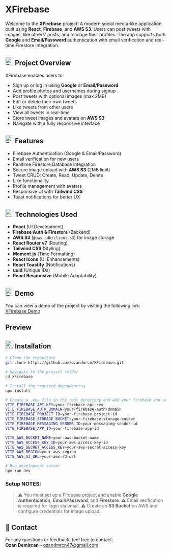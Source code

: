 # XFirebase  
Welcome to the **XFirebase** project! A modern social media-like application built using **React**, **Firebase**, and **AWS S3**. Users can post tweets with images, like others' posts, and manage their profiles. The app supports both **Google** and **Email/Password** authentication with email verification and real-time Firestore integration.

## <img src="https://raw.githubusercontent.com/Tarikul-Islam-Anik/Animated-Fluent-Emojis/master/Emojis/Activities/Bullseye.png" alt="Bullseye" width="25" height="25" /> Project Overview  
XFirebase enables users to:
- Sign up or log in using **Google** or **Email/Password**
- Add profile photos and usernames during signup
- Post tweets with optional images (max 2MB)
- Edit or delete their own tweets
- Like tweets from other users
- View all tweets in real-time
- Store tweet images and avatars on **AWS S3**
- Navigate with a fully responsive interface

## <img src="https://raw.githubusercontent.com/Tarikul-Islam-Anik/Animated-Fluent-Emojis/master/Emojis/Travel%20and%20places/Rocket.png" alt="Rocket" width="25" height="25" /> Features   
- Firebase Authentication (Google & Email/Password)  
- Email verification for new users  
- Realtime Firestore Database integration  
- Secure image upload with **AWS S3** (2MB limit)  
- Tweet CRUD: Create, Read, Update, Delete  
- Like functionality  
- Profile management with avatars  
- Responsive UI with **Tailwind CSS**  
- Toast notifications for better UX  

## <img src="https://raw.githubusercontent.com/Tarikul-Islam-Anik/Animated-Fluent-Emojis/master/Emojis/Objects/Hammer%20and%20Wrench.png" alt="Hammer and Wrench" width="25" height="25" /> Technologies Used 
- **React** (UI Development)  
- **Firebase Auth & Firestore** (Backend)  
- **AWS S3** (`@aws-sdk/client-s3`) for image storage  
- **React Router v7** (Routing)  
- **Tailwind CSS** (Styling)  
- **Moment.js** (Time Formatting)  
- **React Icons** (UI Enhancements)  
- **React Toastify** (Notifications)  
- **uuid** (Unique IDs)  
- **React Responsive** (Mobile Adaptability)

## <img src="https://raw.githubusercontent.com/Tarikul-Islam-Anik/Animated-Fluent-Emojis/master/Emojis/Objects/Desktop%20Computer.png" alt="Desktop Computer" width="25" height="25" /> Demo  
You can view a demo of the project by visiting the following link:  
[XFirebase Demo](https://ozanxfirebase.netlify.app/)

## Preview  


## <img src="https://raw.githubusercontent.com/Tarikul-Islam-Anik/Animated-Fluent-Emojis/master/Emojis/Objects/Wrench.png" alt="Wrench" width="25" height="25" /> Installation
```bash
# Clone the repository
git clone https://github.com/ozandmrcn/XFirebase.git

# Navigate to the project folder
cd XFirebase

# Install the required dependencies
npm install

# Create a .env file in the root directory and add your firebase and aws configuration:
VITE_FIREBASE_API_KEY=your-firebase-api-key
VITE_FIREBASE_AUTH_DOMAIN=your-firebase-auth-domain
VITE_FIREBASE_PROJECT_ID=your-firebase-project-id
VITE_FIREBASE_STORAGE_BUCKET=your-firebase-storage-bucket
VITE_FIREBASE_MESSAGING_SENDER_ID=your-messaging-sender-id
VITE_FIREBASE_APP_ID=your-firebase-app-id

VITE_AWS_BUCKET_NAME=your-aws-bucket-name
VITE_AWS_ACCESS_KEY_ID=your-aws-access-key-id
VITE_AWS_SECRET_ACCESS_KEY=your-aws-secret-access-key
VITE_AWS_REGION=your-aws-region
VITE_AWS_S3_URL=your-aws-s3-url

# Run development server
npm run dev
```
### Setup NOTES:
> ⚠️ You must set up a Firebase project and enable **Google Authentication**, **Email/Password**, and **Firestore**.
> ⚠️ Email verification is required for login via email.
> ⚠️ Create an **S3 Bucket** on AWS and configure credentials for image upload.

## 📧 Contact  
For any questions or feedback, feel free to contact:  
**Ozan Demircan** - ozandmrcn47@gmail.com
